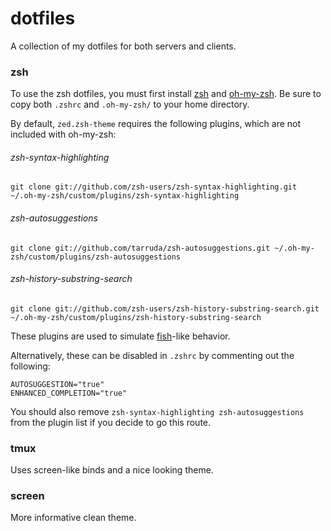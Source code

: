 # dotfiles
A collection of my dotfiles for both servers and clients.

### zsh
To use the zsh dotfiles, you must first install [zsh](http://www.zsh.org/) and [oh-my-zsh](http://ohmyz.sh/).
Be sure to copy both `.zshrc` and `.oh-my-zsh/` to your home directory.

By default, `zed.zsh-theme` requires the following plugins, which are not included with oh-my-zsh:

###### zsh-syntax-highlighting
```
git clone git://github.com/zsh-users/zsh-syntax-highlighting.git ~/.oh-my-zsh/custom/plugins/zsh-syntax-highlighting 
```

###### zsh-autosuggestions
```
git clone git://github.com/tarruda/zsh-autosuggestions.git ~/.oh-my-zsh/custom/plugins/zsh-autosuggestions 
```

###### zsh-history-substring-search
```
git clone git://github.com/zsh-users/zsh-history-substring-search.git ~/.oh-my-zsh/custom/plugins/zsh-history-substring-search
```

These plugins are used to simulate [fish](http://fishshell.com)-like behavior.

Alternatively, these can be disabled in `.zshrc` by commenting out the following:

```
AUTOSUGGESTION="true"
ENHANCED_COMPLETION="true"
```

You should also remove `zsh-syntax-highlighting zsh-autosuggestions` from the plugin list if you decide to go this route.

### tmux
Uses screen-like binds and a nice looking theme.

### screen
More informative clean theme.
